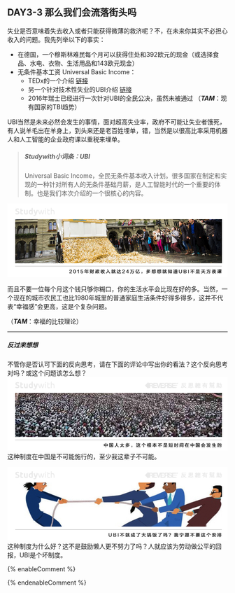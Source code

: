 ## DAY3-3 那么我们会流落街头吗

失业是否意味着失去收入或者只能获得微薄的救济呢？不，在未来你其实不必担心收入的问题。我先列举以下的事实：

* 在德国，一个穆斯林难民每个月可以获得住处和392欧元的现金（或选择食品、水电、衣物、生活用品和143欧元现金）
* 无条件基本工资 Universal Basic Income：
  * TEDx的一个介绍 [链接](https://www.bilibili.com/video/av4618385/?from=search&seid=14802677454932633704)
  * 另一个针对技术性失业的UBI介绍 [链接](https://futurism.com/images/universal-basic-income-answer-automation/)
  * 2016年瑞士已经进行一次针对UBI的全民公决，虽然未被通过 （_**TAM**_：现有国家的TBI趋势）

UBI当然是未来必然会发生的事情，面对超高失业率，政府不可能让失业者饿死，有人说羊毛出在羊身上，到头来还是老百姓埋单，错，当然是以很高比率采用机器人和人工智能的企业政府课以重税来埋单。

> ##### Studywith小词条：UBI
> Universal Basic Income，全民无条件基本收入计划。很多国家在制定和实现的一种针对所有人的无条件基础月薪，是人工智能时代的一个重要的体制。也是我们本次介绍的一个很核心的内容。

![](/assets/20.jpg)

而且不要一位每个月这个钱只够你糊口，你的生活水平会比现在好的多。当然，一个现在的城市农民工也比1980年城里的普通家庭生活条件好得多得多，这并不代表“幸福感”会更高，这是个复杂问题。

（_**TAM**_：幸福的比较理论）

---

##### 反过来想想

不管你是否认可下面的反向思考，请在下面的评论中写出你的看法？这个反向思考对吗？或这个问题该怎么想？![](/assets/42.jpg)这种制度在中国是不可能施行的，至少我这辈子不可能。

![](/assets/43.jpg)这种制度为什么好？这不是鼓励懒人更不努力了吗？人就应该为劳动做公平的回报，UBI是个坏制度。

{% enableComment %}

{% endenableComment %}

